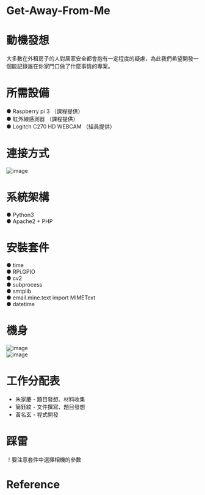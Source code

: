 # Get-Away-From-Me
# 動機發想  
大多數在外租房子的人對居家安全都會抱有一定程度的疑慮，為此我們希望開發一個能記錄誰在你家門口做了什麼事情的專案。

# 所需設備  
● Raspberry pi 3 （課程提供）   
● 紅外線感測器 （課程提供）  
● Logitch C270 HD WEBCAM （組員提供）

# 連接方式
![image](https://github.com/katherinegeorge/Get-Away-From-Me-/blob/master/%E6%88%AA%E5%9C%96%202019-12-30%20%E4%B8%8B%E5%8D%888.19.14.png)

# 系統架構
● Python3  
● Apache2 + PHP  

# 安裝套件
● time  
● RPi.GPIO   
● cv2  
● subprocess  
● smtplib  
● email.mine.text import MIMEText   
● datetime  

# 機身
![image](https://github.com/katherinegeorge/Get-Away-From-Me-/blob/master/189630.jpg)  
![image](https://github.com/katherinegeorge/Get-Away-From-Me-/blob/master/189632.jpg)  

# 工作分配表
* 朱家慶 - 題目發想、材料收集  
* 簡鈺紋 - 文件撰寫、題目發想  
* 黃名玄 - 程式開發

# 踩雷
！要注意套件中選擇相機的參數
# Reference
